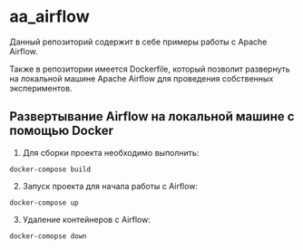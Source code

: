 # aa_airflow
Данный репозиторий содержит в себе примеры работы с Apache Airflow.

Также в репозитории имеется Dockerfile, который позволит развернуть на локальной машине Apache Airflow для проведения собственных экспериментов.

## Развертывание Airflow на локальной машине с помощью Docker

1. Для сборки проекта необходимо выполнить:
```
docker-compose build
```
2. Запуск проекта для начала работы с Airflow:
```
docker-compose up
```
3. Удаление контейнеров с Airflow:
```
docker-comopse down
```